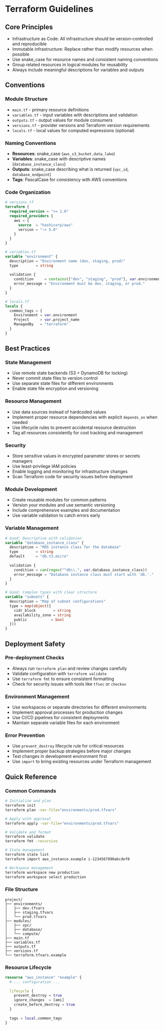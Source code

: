 # Terraform Guidelines

## Core Principles
- Infrastructure as Code: All infrastructure should be version-controlled and reproducible
- Immutable infrastructure: Replace rather than modify resources when possible
- Use snake_case for resource names and consistent naming conventions
- Group related resources in logical modules for reusability
- Always include meaningful descriptions for variables and outputs

## Conventions

### Module Structure
- `main.tf` - primary resource definitions
- `variables.tf` - input variables with descriptions and validation
- `outputs.tf` - output values for module consumers
- `versions.tf` - provider versions and Terraform version requirements
- `locals.tf` - local values for computed expressions (optional)

### Naming Conventions
- **Resources**: snake_case (`aws_s3_bucket.data_lake`)
- **Variables**: snake_case with descriptive names (`database_instance_class`)
- **Outputs**: snake_case describing what is returned (`vpc_id`, `database_endpoint`)
- **Tags**: PascalCase for consistency with AWS conventions

### Code Organization
```terraform
# versions.tf
terraform {
  required_version = ">= 1.0"
  required_providers {
    aws = {
      source  = "hashicorp/aws"
      version = "~> 5.0"
    }
  }
}

# variables.tf
variable "environment" {
  description = "Environment name (dev, staging, prod)"
  type        = string
  
  validation {
    condition     = contains(["dev", "staging", "prod"], var.environment)
    error_message = "Environment must be dev, staging, or prod."
  }
}

# locals.tf
locals {
  common_tags = {
    Environment = var.environment
    Project     = var.project_name
    ManagedBy   = "terraform"
  }
}
```

## Best Practices

### State Management
- Use remote state backends (S3 + DynamoDB for locking)
- Never commit state files to version control
- Use separate state files for different environments
- Enable state file encryption and versioning

### Resource Management
- Use data sources instead of hardcoded values
- Implement proper resource dependencies with explicit `depends_on` when needed
- Use lifecycle rules to prevent accidental resource destruction
- Tag all resources consistently for cost tracking and management

### Security
- Store sensitive values in encrypted parameter stores or secrets managers
- Use least-privilege IAM policies
- Enable logging and monitoring for infrastructure changes
- Scan Terraform code for security issues before deployment

### Module Development
- Create reusable modules for common patterns
- Version your modules and use semantic versioning
- Include comprehensive examples and documentation
- Use variable validation to catch errors early

### Variable Management
```terraform
# Good: Descriptive with validation
variable "database_instance_class" {
  description = "RDS instance class for the database"
  type        = string
  default     = "db.t3.micro"
  
  validation {
    condition = can(regex("^db\\.", var.database_instance_class))
    error_message = "Database instance class must start with 'db.'."
  }
}

# Good: Complex types with clear structure
variable "subnets" {
  description = "Map of subnet configurations"
  type = map(object({
    cidr_block        = string
    availability_zone = string
    public           = bool
  }))
}
```

## Deployment Safety

### Pre-deployment Checks
- Always run `terraform plan` and review changes carefully
- Validate configuration with `terraform validate`
- Use `terraform fmt` to ensure consistent formatting
- Check for security issues with tools like `tfsec` or `checkov`

### Environment Management
- Use workspaces or separate directories for different environments
- Implement approval processes for production changes
- Use CI/CD pipelines for consistent deployments
- Maintain separate variable files for each environment

### Error Prevention
- Use `prevent_destroy` lifecycle rule for critical resources
- Implement proper backup strategies before major changes
- Test changes in development environment first
- Use `import` to bring existing resources under Terraform management

## Quick Reference

### Common Commands
```bash
# Initialize and plan
terraform init
terraform plan -var-file="environments/prod.tfvars"

# Apply with approval
terraform apply -var-file="environments/prod.tfvars"

# Validate and format
terraform validate
terraform fmt -recursive

# State management
terraform state list
terraform import aws_instance.example i-1234567890abcdef0

# Workspace management
terraform workspace new production
terraform workspace select production
```

### File Structure
```
project/
├── environments/
│   ├── dev.tfvars
│   ├── staging.tfvars
│   └── prod.tfvars
├── modules/
│   ├── vpc/
│   ├── database/
│   └── compute/
├── main.tf
├── variables.tf
├── outputs.tf
├── versions.tf
└── terraform.tfvars.example
```

### Resource Lifecycle
```terraform
resource "aws_instance" "example" {
  # ... configuration ...
  
  lifecycle {
    prevent_destroy = true
    ignore_changes  = [ami]
    create_before_destroy = true
  }
  
  tags = local.common_tags
}
